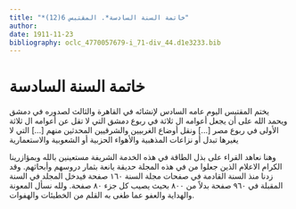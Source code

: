```yaml
---
title: "*خاتمة السنة السادسة*. المقتبس 6(12)"
author: 
date: 1911-11-23
bibliography: oclc_4770057679-i_71-div_44.d1e3233.bib
---
```




#  خاتمة السنة السادسة 


 يختم  المقتبس  اليوم عامه السادس لإنشائه في القاهرة والثالث لصدوره في دمشق   ويحمد الله على أن يجعل أعوامه ال  ثلاثة  في ربوع دمشق  التي  لا تقل عن أعوامه ال  ثلاثة   الأولى في ربوع مصر  [...]  ونقل أوضاع الغربيين   والشرقيين المحدثين منهم  [...]  التي  لا يغيرها   تبدل أو نزاعات المذهبية والأهواء الحزبية أو الشعوبية والاستعمارية 

 وهنا نعاهد القراء على بذل الطاقة في هذه الخدمة الشريفة مستعينين بالله وبمؤازرينا   الكرام الاعلام الذين جعلوا  من  في  هذه المجلة حديقة يانعة بثمار دروسهم وأبحاثهم. وقد   زدنا منذ السنة القادمة في صفحات مجلة السنة  ١٦٠  صفحة فيدخل المجلد في السنة المقبلة   في  ٩٦٠  صفحة بدلاً من  ٨٠٠  بحيث يصيب كل جزء  ٨٠  صفحة. ولله نسأل المعونة   والهداية والعفو عما طغى به القلم من الخطيئات والهفوات. 
